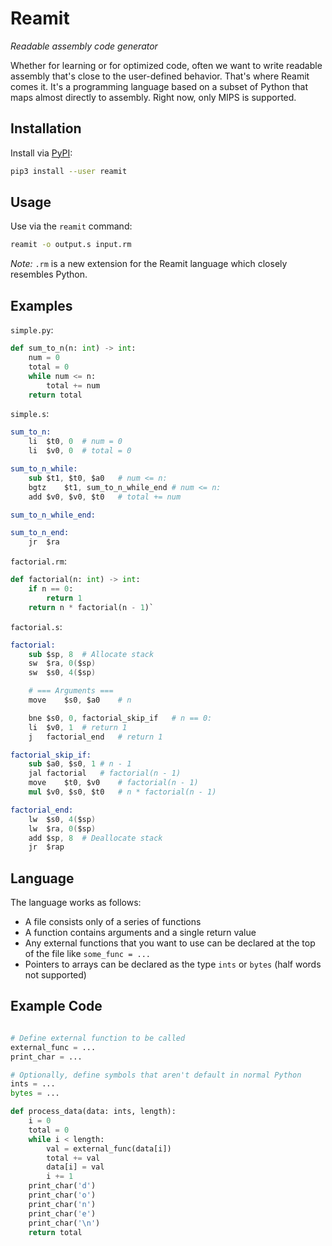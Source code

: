 # Reamit

*Readable assembly code generator*

Whether for learning or for optimized code, often we want to write readable
assembly that's close to the user-defined behavior. That's where Reamit comes it.
It's a programming language based on a subset of Python that maps almost directly
to assembly. Right now, only MIPS is supported.

## Installation

Install via [PyPI](https://pypi.org/project/reamit/):

```bash
pip3 install --user reamit
```

## Usage

Use via the `reamit` command:

```bash
reamit -o output.s input.rm
```

*Note:* `.rm` is a new extension for the Reamit language which closely resembles Python.


## Examples

`simple.py`:

```python
def sum_to_n(n: int) -> int:
    num = 0
    total = 0
    while num <= n:
        total += num
    return total
```

`simple.s`:

```s
sum_to_n:
	li	$t0, 0	# num = 0
	li	$v0, 0	# total = 0

sum_to_n_while:
	sub	$t1, $t0, $a0	# num <= n:
	bgtz	$t1, sum_to_n_while_end	# num <= n:
	add	$v0, $v0, $t0	# total += num

sum_to_n_while_end:

sum_to_n_end:
	jr	$ra
```

`factorial.rm`:
```python
def factorial(n: int) -> int:
    if n == 0:
        return 1
    return n * factorial(n - 1)`
```

`factorial.s`:
```s
factorial:
	sub	$sp, 8	# Allocate stack
	sw	$ra, 0($sp)
	sw	$s0, 4($sp)

	# === Arguments ===
	move	$s0, $a0	# n

	bne	$s0, 0, factorial_skip_if	# n == 0:
	li	$v0, 1	# return 1
	j	factorial_end	# return 1

factorial_skip_if:
	sub	$a0, $s0, 1	# n - 1
	jal	factorial	# factorial(n - 1)
	move	$t0, $v0	# factorial(n - 1)
	mul	$v0, $s0, $t0	# n * factorial(n - 1)

factorial_end:
	lw	$s0, 4($sp)
	lw	$ra, 0($sp)
	add	$sp, 8	# Deallocate stack
	jr	$rap
```


## Language

The language works as follows:

 - A file consists only of a series of functions
 - A function contains arguments and a single return value
 - Any external functions that you want to use can be declared at the top of the file like `some_func = ...`
 - Pointers to arrays can be declared as the type `ints` or `bytes` (half words not supported)

## Example Code

```python

# Define external function to be called
external_func = ...
print_char = ...

# Optionally, define symbols that aren't default in normal Python
ints = ...
bytes = ...

def process_data(data: ints, length):
    i = 0
    total = 0
    while i < length:
        val = external_func(data[i])
        total += val
        data[i] = val
        i += 1
    print_char('d')
    print_char('o')
    print_char('n')
    print_char('e')
    print_char('\n')
    return total
```


